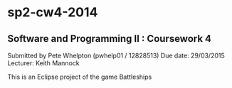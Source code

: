 sp2-cw4-2014
============

Software and Programming II : Coursework 4
------------------------------------------

Submitted by Pete Whelpton (pwhelp01 / 12828513) Due date: 29/03/2015 Lecturer: Keith Mannock

This is an Eclipse project of the game Battleships
